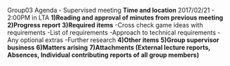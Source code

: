 Group03 Agenda - Supervised meeting
**Time and location** 2017/02/21 - 2:00PM in LTA
**1)Reading and approval of minutes from previous meeting** 
**2)Progress report** 
**3)Required items**
-Cross check game ideas with requirements
-List of requirements
-Approach to technical requirements
-Any optional extras
-Further research
**4)Other items**
**5)Group supervisor business**
**6)Matters arising**
**7)Attachments (External lecture reports, Absences, Individual contributing reports of all group members)**